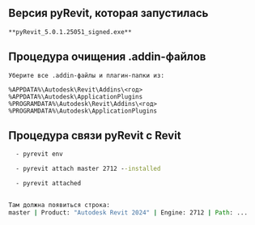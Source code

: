 ## Версия pyRevit, которая запустилась
```
**pyRevit_5.0.1.25051_signed.exe**
```

## Процедура очищения .addin-файлов
```
Уберите все .addin-файлы и плагин-папки из:

%APPDATA%\Autodesk\Revit\Addins\<год>
%APPDATA%\Autodesk\ApplicationPlugins
%PROGRAMDATA%\Autodesk\Revit\Addins\<год>
%PROGRAMDATA%\Autodesk\ApplicationPlugins
```

## Процедура связи pyRevit с Revit
```cmd
  - pyrevit env

  - pyrevit attach master 2712 --installed

  - pyrevit attached


Там должна появиться строка:
master | Product: "Autodesk Revit 2024" | Engine: 2712 | Path: ...
```
